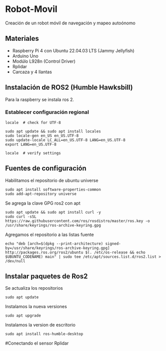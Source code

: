# Robot-Movil
Creación de un robot móvil de navegación y mapeo autoónomo
## Materiales
 - Raspberry Pi 4 con Ubuntu 22.04.03 LTS (Jammy Jellyfish)
 - Arduino Uno
 - Modúlo L928n (Control Driver)
 - Rplidar
 - Carcaza y 4 llantas
## Instalación de ROS2 (Humble Hawksbill)
Para la raspberry se instala ros 2.
### Establecer configuración regional
```
locale  # check for UTF-8

sudo apt update && sudo apt install locales
sudo locale-gen en_US en_US.UTF-8
sudo update-locale LC_ALL=en_US.UTF-8 LANG=en_US.UTF-8
export LANG=en_US.UTF-8

locale  # verify settings

```
## Fuentes de configuración
Habilitamos el repositorio de ubuntu universe
```
sudo apt install software-properties-common
sudo add-apt-repository universe
```
Se agrega la clave GPG ros2 con apt
```
sudo apt update && sudo apt install curl -y
sudo curl -sSL https://raw.githubusercontent.com/ros/rosdistro/master/ros.key -o /usr/share/keyrings/ros-archive-keyring.gpg
```
Agregamos el repositorio a las listas fuente
```
echo "deb [arch=$(dpkg --print-architecture) signed-by=/usr/share/keyrings/ros-archive-keyring.gpg] http://packages.ros.org/ros2/ubuntu $(. /etc/os-release && echo $UBUNTU_CODENAME) main" | sudo tee /etc/apt/sources.list.d/ros2.list > /dev/null
```
## Instalar paquetes de Ros2
Se actualiza los repositorios
```
sudo apt update
```
Instalamos la nueva versiones
```
sudo apt upgrade
```
Instalamos la version de escritorio
```
sudo apt install ros-humble-desktop
```
#Conectando el sensor Rplidar
